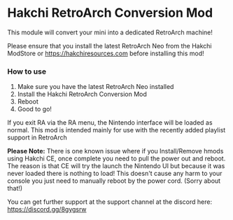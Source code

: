 # Hakchi RetroArch Conversion Mod 

This module will convert your mini into a dedicated RetroArch machine!

Please ensure that you install the latest RetroArch Neo from the Hakchi ModStore or https://hakchiresources.com before installing this mod!

### How to use
1. Make sure you have the latest RetroArch Neo installed
2. Install the Hakchi RetroArch Conversion Mod
3. Reboot
4. Good to go!

If you exit RA via the RA menu, the Nintendo interface will be loaded as normal. This mod is intended mainly for use with the recently added playlist support in RetroArch

**Please Note:** There is one known issue where if you Install/Remove hmods using Hakchi CE, once complete you need to pull the power out and reboot. The reason is that CE will try the launch the Nintendo UI but because it was never loaded there is nothing to load! This doesn't cause any harm to your console you just need to manually reboot by the power cord. (Sorry about that!)

You can get further support at the support channel at the discord here: https://discord.gg/8gygsrw
